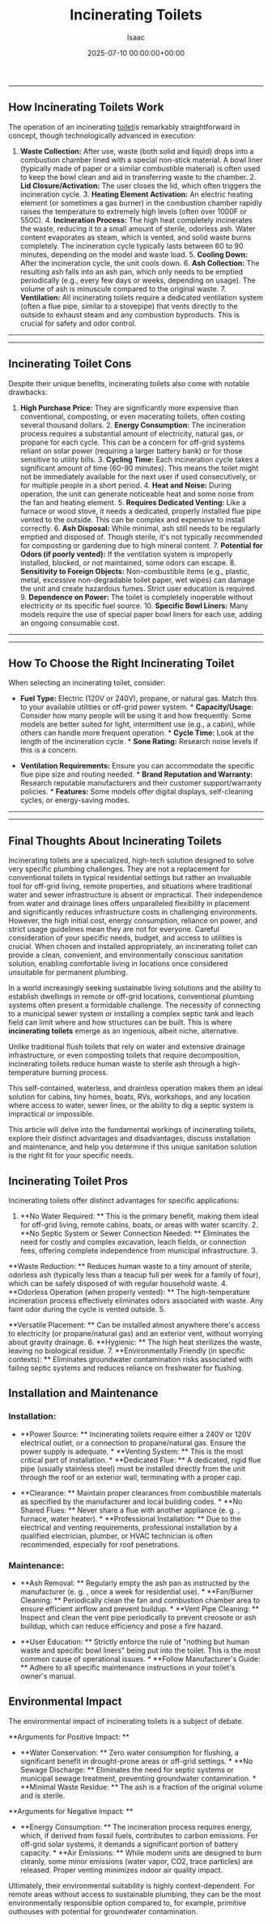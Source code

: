 ﻿---
title: Incinerating Toilets
description: In a world increasingly seeking sustainable living solutions and the ability to establish dwellings in remote or off-grid locations, conventional plumbing...
slug: /incinerating-toilets/
date: 2025-07-10 00:00:00+00:00
lastmod: 2025-07-10 00:00:00+03:00
author: Isaac
categories:

- Home Improvement

- Plumbing
tags:

- home-improvement

- toilet

- remote
layout: post
---
---

## How Incinerating Toilets Work
The operation of an incinerating [toilet](https://pestpolicy.com/high-end-toilet-brands/)is remarkably straightforward in concept, though technologically advanced in execution:
1. **Waste Collection:** After use, waste (both solid and liquid) drops into a combustion chamber lined with a special non-stick material. A bowl liner (typically made of paper or a similar combustible material) is often used to keep the bowl clean and aid in transferring waste to the chamber. 2. **Lid Closure/Activation:** The user closes the lid, which often triggers the incineration cycle. 3.
**Heating Element Activation:** An electric heating element (or sometimes a gas burner) in the combustion chamber rapidly raises the temperature to extremely high levels (often over 1000F or 550C). 4. **Incineration Process:** The high heat completely incinerates the waste, reducing it to a small amount of sterile, odorless ash. Water content evaporates as steam, which is vented, and solid waste burns completely.
The incineration cycle typically lasts between 60 to 90 minutes, depending on the model and waste load. 5. **Cooling Down:** After the incineration cycle, the unit cools down. 6. **Ash Collection:** The resulting ash falls into an ash pan, which only needs to be emptied periodically (e.g., every few days or weeks, depending on usage). The volume of ash is minuscule compared to the original waste. 7.
**Ventilation:** All incinerating toilets require a dedicated ventilation system (often a flue pipe, similar to a stovepipe) that vents directly to the outside to exhaust steam and any combustion byproducts. This is crucial for safety and odor control.
---
---

## Incinerating Toilet Cons
Despite their unique benefits, incinerating toilets also come with notable drawbacks:
1. **High Purchase Price:** They are significantly more expensive than conventional, composting, or even macerating toilets, often costing several thousand dollars. 2. **Energy Consumption:** The incineration process requires a substantial amount of electricity, natural gas, or propane for each cycle. This can be a concern for off-grid systems reliant on solar power (requiring a larger battery bank) or for those sensitive to utility bills. 3.
**Cycling Time:** Each incineration cycle takes a significant amount of time (60-90 minutes). This means the toilet might not be immediately available for the next user if used consecutively, or for multiple people in a short period. 4. **Heat and Noise:** During operation, the unit can generate noticeable heat and some noise from the fan and heating element. 5.
**Requires Dedicated Venting:** Like a furnace or wood stove, it needs a dedicated, properly installed flue pipe vented to the outside. This can be complex and expensive to install correctly. 6. **Ash Disposal:** While minimal, ash still needs to be regularly emptied and disposed of. Though sterile, it's not typically recommended for composting or gardening due to high mineral content. 7.
**Potential for Odors (if poorly vented):** If the ventilation system is improperly installed, blocked, or not maintained, some odors can escape. 8. **Sensitivity to Foreign Objects:** Non-combustible items (e.g., plastic, metal, excessive non-degradable toilet paper, wet wipes) can damage the unit and create hazardous fumes. Strict user education is required. 9. **Dependence on Power:** The toilet is completely inoperable without electricity or its specific fuel source. 10.
**Specific Bowl Liners:** Many models require the use of special paper bowl liners for each use, adding an ongoing consumable cost.
---
---

## How To Choose the Right Incinerating Toilet
When selecting an incinerating toilet, consider:

* **Fuel Type:** Electric (120V or 240V), propane, or natural gas. Match this to your available utilities or off-grid power system. * **Capacity/Usage:** Consider how many people will be using it and how frequently. Some models are better suited for light, intermittent use (e.g., a cabin), while others can handle more frequent operation. * **Cycle Time:** Look at the length of the incineration cycle. * **Sone Rating:** Research noise levels if this is a concern.

* **Ventilation Requirements:** Ensure you can accommodate the specific flue pipe size and routing needed. * **Brand Reputation and Warranty:** Research reputable manufacturers and their customer support/warranty policies. * **Features:** Some models offer digital displays, self-cleaning cycles, or energy-saving modes.
---
---

## Final Thoughts About Incinerating Toilets
Incinerating toilets are a specialized, high-tech solution designed to solve very specific plumbing challenges. They are not a replacement for conventional toilets in typical residential settings but rather an invaluable tool for off-grid living, remote properties, and situations where traditional water and sewer infrastructure is absent or impractical.
Their independence from water and drainage lines offers unparalleled flexibility in placement and significantly reduces infrastructure costs in challenging environments.
However, the high initial cost, energy consumption, reliance on power, and strict usage guidelines mean they are not for everyone. Careful consideration of your specific needs, budget, and access to utilities is crucial. When chosen and installed appropriately, an incinerating toilet can provide a clean, convenient, and environmentally conscious sanitation solution, enabling comfortable living in locations once considered unsuitable for permanent plumbing.

In a world increasingly seeking sustainable living solutions and the ability to establish dwellings in remote or off-grid locations, conventional plumbing systems often present a formidable challenge. The necessity of connecting to a municipal sewer system or installing a complex septic tank and leach field can limit where and how structures can be built. This is where **incinerating toilets** emerge as an ingenious, albeit niche, alternative.

Unlike traditional flush toilets that rely on water and extensive drainage infrastructure, or even composting toilets that require decomposition, incinerating toilets reduce human waste to sterile ash through a high-temperature burning process.

This self-contained, waterless, and drainless operation makes them an ideal solution for cabins, tiny homes, boats, RVs, workshops, and any location where access to water, sewer lines, or the ability to dig a septic system is impractical or impossible.

This article will delve into the fundamental workings of incinerating toilets, explore their distinct advantages and disadvantages, discuss installation and maintenance, and help you determine if this unique sanitation solution is the right fit for your specific needs.

##  Incinerating Toilet Pros

Incinerating toilets offer distinct advantages for specific applications:

1. **No Water Required: ** This is the primary benefit, making them ideal for off-grid living, remote cabins, boats, or areas with water scarcity. 2. **No Septic System or Sewer Connection Needed: ** Eliminates the need for costly and complex excavation, leach fields, or connection fees, offering complete independence from municipal infrastructure. 3.

**Waste Reduction: ** Reduces human waste to a tiny amount of sterile, odorless ash (typically less than a teacup full per week for a family of four), which can be safely disposed of with regular household waste. 4. **Odorless Operation (when properly vented): ** The high-temperature incineration process effectively eliminates odors associated with waste. Any faint odor during the cycle is vented outside. 5.

**Versatile Placement: ** Can be installed almost anywhere there's access to electricity (or propane/natural gas) and an exterior vent, without worrying about gravity drainage. 6. **Hygienic: ** The high heat sterilizes the waste, leaving no biological residue. 7. **Environmentally Friendly (in specific contexts): ** Eliminates groundwater contamination risks associated with failing septic systems and reduces reliance on freshwater for flushing.

##  Installation and Maintenance

###  Installation:

* **Power Source: ** Incinerating toilets require either a 240V or 120V electrical outlet, or a connection to propane/natural gas. Ensure the power supply is adequate. * **Venting System: ** This is the most critical part of installation. * **Dedicated Flue: ** A dedicated, rigid flue pipe (usually stainless steel) must be installed directly from the unit through the roof or an exterior wall, terminating with a proper cap.

* **Clearance: ** Maintain proper clearances from combustible materials as specified by the manufacturer and local building codes. * **No Shared Flues: ** Never share a flue with another appliance (e. g. , furnace, water heater). * **Professional Installation: ** Due to the electrical and venting requirements, professional installation by a qualified electrician, plumber, or HVAC technician is often recommended, especially for roof penetrations.

###  Maintenance:

* **Ash Removal: ** Regularly empty the ash pan as instructed by the manufacturer (e. g. , once a week for residential use). * **Fan/Burner Cleaning: ** Periodically clean the fan and combustion chamber area to ensure efficient airflow and prevent buildup. * **Vent Pipe Cleaning: ** Inspect and clean the vent pipe periodically to prevent creosote or ash buildup, which can reduce efficiency and pose a fire hazard.

* **User Education: ** Strictly enforce the rule of "nothing but human waste and specific bowl liners" being put into the toilet. This is the most common cause of operational issues. * **Follow Manufacturer's Guide: ** Adhere to all specific maintenance instructions in your toilet's owner's manual.

##  Environmental Impact

The environmental impact of incinerating toilets is a subject of debate.

**Arguments for Positive Impact: **

* **Water Conservation: ** Zero water consumption for flushing, a significant benefit in drought-prone areas or off-grid settings. * **No Sewage Discharge: ** Eliminates the need for septic systems or municipal sewage treatment, preventing groundwater contamination. * **Minimal Waste Residue: ** The ash is a fraction of the original volume and is sterile.

**Arguments for Negative Impact: **

* **Energy Consumption: ** The incineration process requires energy, which, if derived from fossil fuels, contributes to carbon emissions. For off-grid solar systems, it demands a significant portion of battery capacity. * **Air Emissions: ** While modern units are designed to burn cleanly, some minor emissions (water vapor, CO2, trace particles) are released. Proper venting minimizes indoor air quality impact.

Ultimately, their environmental suitability is highly context-dependent. For remote areas without access to sustainable plumbing, they can be the most environmentally responsible option compared to, for example, primitive outhouses with potential for groundwater contamination.
